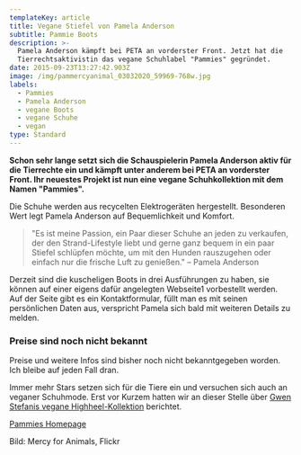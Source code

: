 ```yaml
---
templateKey: article
title: Vegane Stiefel von Pamela Anderson
subtitle: Pammie Boots
description: >-
  Pamela Anderson kämpft bei PETA an vorderster Front. Jetzt hat die
  Tierrechtsaktivistin das vegane Schuhlabel "Pammies" gegründet.
date: 2015-09-23T13:27:42.903Z
image: /img/pammercyanimal_03032020_59969-768w.jpg
labels:
  - Pammies
  - Pamela Anderson
  - vegane Boots
  - vegane Schuhe
  - vegan
type: Standard
---
```


**Schon sehr lange setzt sich die Schauspielerin Pamela Anderson aktiv für die
Tierrechte ein und kämpft unter anderem bei PETA an vorderster Front. Ihr
neuestes Projekt ist nun eine vegane Schuhkollektion mit dem Namen "Pammies".**

Die Schuhe werden aus recycelten Elektrogeräten hergestellt. Besonderen Wert
legt Pamela Anderson auf Bequemlichkeit und Komfort.

> "Es ist meine Passion, ein Paar dieser Schuhe an jeden zu verkaufen, der den
> Strand-Lifestyle liebt und gerne ganz bequem in ein paar Stiefel schlüpfen
> möchte, um mit den Hunden rauszugehen oder einfach nur die frische Luft zu
> genießen." – Pamela Anderson

Derzeit sind die kuscheligen Boots in drei Ausführungen zu haben, sie können auf
einer eigens dafür angelegten Webseite1 vorbestellt werden. Auf der Seite gibt
es ein Kontaktformular, füllt man es mit seinen persönlichen Daten aus,
verspricht Pamela sich bald mit weiteren Details zu melden.

### Preise sind noch nicht bekannt

Preise und weitere Infos sind bisher noch nicht bekanntgegeben worden. Ich
bleibe auf jeden Fall dran.

Immer mehr Stars setzen sich für die Tiere ein und versuchen sich auch an
veganer Schuhmode. Erst vor Kurzem hatten wir an dieser Stelle über
[Gwen Stefanis vegane Highheel-Kollektion](/2020/04/gwen-stefani-und-die-mode)
berichtet.

<Youtube id="0Mt-wpG1EYw" caption="Pammies Boots" />

[Pammies Homepage](http://www.pammieslife.com/)

Bild: Mercy for Animals, Flickr

